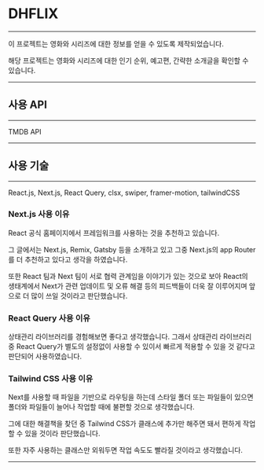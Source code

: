 # DHFLIX
***
이 프로젝트는 영화와 시리즈에 대한 정보를 얻을 수 있도록 제작되었습니다. 

해당 프로젝트는 영화와 시리즈에 대한 인기 순위, 예고편, 간략한 소개글을 확인할 수 있습니다.
***

## 사용 API
***
TMDB API
***

## 사용 기술
***
React.js, Next.js, React Query, clsx, swiper, framer-motion, tailwindCSS
### Next.js 사용 이유

React 공식 홈페이지에서 프레임워크를 사용하는 것을 추천하고 있습니다.

그 글에서는 Next.js, Remix, Gatsby 등을 소개하고 있고 그중 Next.js의 app Router를 더 추천하고 있다고 생각을 하였습니다.

또한 React 팀과 Next 팀이 서로 협력 관계임을 이야기가 있는 것으로 보아 React의 생태계에서 Next가 관련 업데이트 및 오류 해결 등의 피드백들이 더욱 잘 이루어지며 앞으로 더 많이 쓰일 것이라고 판단했습니다.


### React Query 사용 이유
상태관리 라이브러리를 경험해보면 좋다고 생각했습니다. 그래서 상태관리 라이브러리 중 React Query가 별도의 설정없이 사용할 수 있이서 빠르게 적용할 수 있을 것 같다고 판단되어 사용하였습니다.



### Tailwind CSS 사용 이유
Next를 사용할 때 파일을 기반으로 라우팅을 하는데 스타일 폴더 또는 파일들이 있으면 폴더와 파일들이 늘어나 작업할 때에 불편할 것으로 생각했습니다.

그에 대한 해결책을 찾던 중 Tailwind CSS가 클래스에 추가만 해주면 돼서 편하게 작업할 수 있을 것이라 판단했습니다.

또한 자주 사용하는 클래스만 외워두면 작업 속도도 빨라질 것이라고 생각했습니다.
***

